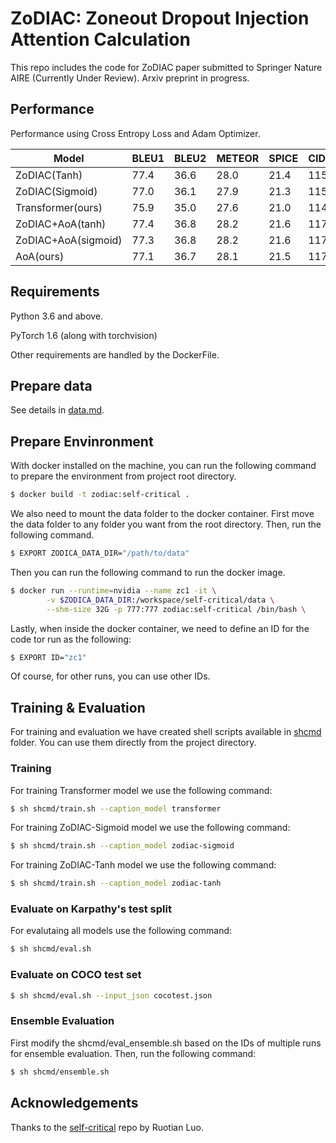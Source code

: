 # ZoDIAC: Zoneout Dropout Injection Attention Calculation

This repo includes the code for ZoDIAC paper submitted to Springer Nature AIRE (Currently Under Review). Arxiv preprint in progress.

## Performance

Performance using Cross Entropy Loss and Adam Optimizer.

| Model  | BLEU1 | BLEU2 | METEOR | SPICE | CIDER
| ------------- | ------------- | ------------- | ------------- | ------------- | ------------- |
| ZoDIAC(Tanh)  | 77.4  | 36.6 | 28.0 | 21.4 | 115.9 |
| ZoDIAC(Sigmoid)  | 77.0 | 36.1 | 27.9 | 21.3 | 115.5 |
| Transformer(ours)  | 75.9 | 35.0 | 27.6 | 21.0 | 114.0 |
| ZoDIAC+AoA(tanh) | 77.4 | 36.8 | 28.2 | 21.6 | 117.6 |
| ZoDIAC+AoA(sigmoid) | 77.3 | 36.8 | 28.2 | 21.6 | 117.4 |
| AoA(ours) | 77.1 | 36.7 | 28.1 | 21.5 | 117.3 |

## Requirements

Python 3.6 and above.

PyTorch 1.6 (along with torchvision)

Other requirements are handled by the DockerFile.

## Prepare data

See details in [data.md](data/README.md). 

## Prepare Envinronment

With docker installed on the machine, you can run the following command to prepare the environment from project root directory.

```bash
$ docker build -t zodiac:self-critical .
```
We also need to mount the data folder to the docker container. First move the data folder to any folder you want from the root directory. Then, run the following command.

```bash
$ EXPORT ZODICA_DATA_DIR="/path/to/data"
```

Then you can run the following command to run the docker image.

```bash
$ docker run --runtime=nvidia --name zc1 -it \
        -v $ZODICA_DATA_DIR:/workspace/self-critical/data \
        --shm-size 32G -p 777:777 zodiac:self-critical /bin/bash \
```

Lastly, when inside the docker container, we need to define an ID for the code tor run as the following:

```bash
$ EXPORT ID="zc1"
```

Of course, for other runs, you can use other IDs.

## Training & Evaluation

For training and evaluation we have created shell scripts available in [shcmd](\shcmd) folder. You can use them directly from the project directory.

### Training

For training Transformer model we use the following command:

```bash
$ sh shcmd/train.sh --caption_model transformer
```

For training ZoDIAC-Sigmoid model we use the following command:

```bash 
$ sh shcmd/train.sh --caption_model zodiac-sigmoid
```

For training ZoDIAC-Tanh model we use the following command:

```bash
$ sh shcmd/train.sh --caption_model zodiac-tanh
```

### Evaluate on Karpathy's test split

For evalutaing all models use the following command:

```bash
$ sh shcmd/eval.sh
```

### Evaluate on COCO test set

```bash
$ sh shcmd/eval.sh --input_json cocotest.json
```

### Ensemble Evaluation

First modify the shcmd/eval_ensemble.sh based on the IDs of multiple runs for ensemble evaluation. Then, run the following command:

```bash
$ sh shcmd/ensemble.sh
```

## Acknowledgements

Thanks to the [self-critical](https://github.com/ruotianluo/self-critical.pytorch/) repo by Ruotian Luo.